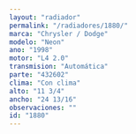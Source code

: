 ```yaml
---
layout: "radiador"
permalink: "/radiadores/1880/"
marca: "Chrysler / Dodge"
modelo: "Neon"
ano: "1998"
motor: "L4 2.0"
transmision: "Automática"
parte: "432602"
clima: "Con clima"
alto: "11 3/4"
ancho: "24 13/16"
observaciones: ""
id: "1880"
---
```


